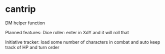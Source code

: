 # cantrip
DM helper function

Planned features:
Dice roller:
enter in XdY and it will roll that

Initiative tracker:
load some number of characters in combat and auto keep track of HP and turn order

